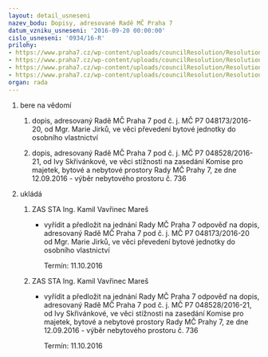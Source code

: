 ```yaml
---
layout: detail_usneseni
nazev_bodu: Dopisy, adresované Radě MČ Praha 7
datum_vzniku_usneseni: '2016-09-20 00:00:00'
cislo_usneseni: '0934/16-R'
prilohy:
- https://www.praha7.cz/wp-content/uploads/councilResolution/Resolutions/27853/export/DUVODOVA_ZPRAVA~108211.docx
- https://www.praha7.cz/wp-content/uploads/councilResolution/Resolutions/27853/export/dopis1~108210.pdf
- https://www.praha7.cz/wp-content/uploads/councilResolution/Resolutions/27853/export/2~108208.pdf
- https://www.praha7.cz/wp-content/uploads/councilResolution/Resolutions/27853/export/export~297793.pdf
organ: rada
---
```

<ol id="urzList" class="urzList_view"><li class="urzClass1" id=""><span name="1">bere na vědomí</span><ol class="urzOlClass"><li class="urzClass2" id="" style="text-align: left;"><span><p>dopis, adresovaný Radě MČ Praha 7 pod č. j. MČ P7 048173/2016-20, od Mgr. Marie Jirků, ve věci převedení bytové jednotky do osobního vlastnictví</p></span></li><li class="urzClass2" id="" style="text-align: left;"><span><p>dopis, adresovaný Radě MČ Praha 7 pod č. j. MČ P7 048528/2016-21, od Ivy Skřivánkové, ve věci stížnosti na zasedání Komise pro majetek, bytové a nebytové prostory Rady MČ Prahy 7, ze dne 12.09.2016 - výběr nebytového prostoru č. 736</p></span></li></ol></li><li class="urzClass1" id="urzUkoly"><span name="1">ukládá</span><ol class="urzOlClass"><li class="urzClass2"><span><p>ZAS STA Ing. Kamil Vavřinec Mareš</p></span><ul class="urzUlClass"><li class="urzClass3"><span><p>vyřídit a předložit na jednání Rady MČ Praha 7 odpověď na dopis, adresovaný Radě MČ Praha 7 pod č. j. MČ P7 048173/2016-20 od Mgr. Marie Jirků, ve věci převedení bytové jednotky do osobního vlastnictví</p></span><span class="urzUkolTermin">  Termín:&nbsp;11.10.2016</span></li></ul></li><li class="urzClass2"><span><p>ZAS STA Ing. Kamil Vavřinec Mareš</p></span><ul class="urzUlClass"><li class="urzClass3"><span><p>vyřídit a předložit na jednání Rady MČ Praha 7 odpověď na dopis, adresovaný Radě MČ Praha 7 pod č. j. MČ P7 048528/2016-21, od Ivy Skřivánkové, ve věci stížnosti na zasedání Komise pro majetek, bytové a nebytové prostory Rady MČ Prahy 7, ze dne 12.09.2016 - výběr nebytového prostoru č. 736</p></span><span class="urzUkolTermin">  Termín:&nbsp;11.10.2016</span></li></ul></li></ol></li></ol>